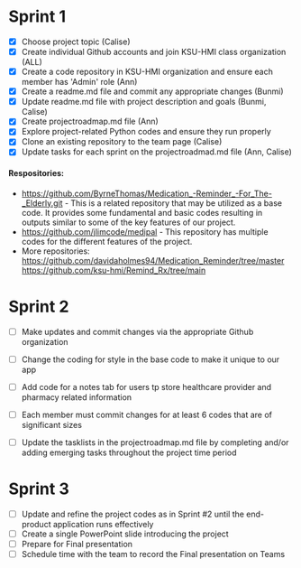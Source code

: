 # Sprint 1

- [x] Choose project topic (Calise)
- [x] Create individual Github accounts and join KSU-HMI class organization (ALL)
- [x] Create a code repository in KSU-HMI organization and ensure each member has 'Admin' role (Ann)
- [x] Create a readme.md file and commit any appropriate changes (Bunmi)
- [x] Update readme.md file with project description and goals (Bunmi, Calise)
- [x] Create projectroadmap.md file (Ann)
- [x] Explore project-related Python codes and ensure they run properly
- [x] Clone an existing repository to the team page (Calise)
- [x] Update tasks for each sprint on the projectroadmad.md file (Ann, Calise)
      
#### Respositories:
* https://github.com/ByrneThomas/Medication_-Reminder_-For_The-_Elderly.git - This is a related repository that may be utilized as a base code. It provides some fundamental and basic codes resulting in outputs similar to some of the key features of our project.
* https://github.com/jlimcode/medipal - This repository has multiple codes for the different features of the project.
* More repositories:
https://github.com/davidaholmes94/Medication_Reminder/tree/master
https://github.com/ksu-hmi/Remind_Rx/tree/main

  
# Sprint 2

- [ ] Make updates and commit changes via the appropriate Github organization
- [ ] Change the coding for style in the base code to make it unique to our app
- [ ] Add code for a notes tab for users tp store healthcare provider and pharmacy related information
- [ ] Each member must commit changes for at least 6 codes that are of significant sizes
- [ ] Update the tasklists in the projectroadmap.md file by completing and/or adding emerging tasks throughout the project time period


# Sprint 3

- [ ] Update and refine the project codes as in Sprint #2 until the end-product application runs effectively
- [ ] Create a single PowerPoint slide introducing the project
- [ ] Prepare for Final presentation
- [ ] Schedule time with the team to record the Final presentation on Teams
